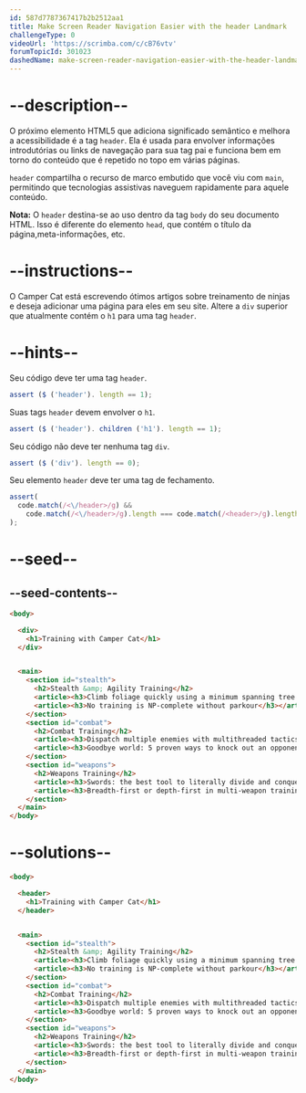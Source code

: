 ```yaml
---
id: 587d7787367417b2b2512aa1
title: Make Screen Reader Navigation Easier with the header Landmark
challengeType: 0
videoUrl: 'https://scrimba.com/c/cB76vtv'
forumTopicId: 301023
dashedName: make-screen-reader-navigation-easier-with-the-header-landmark
---
```


# --description--

O próximo elemento HTML5 que adiciona significado semântico e melhora a acessibilidade é a tag `header`. Ela é usada para envolver informações introdutórias ou links de navegação para sua tag pai e funciona bem em torno do conteúdo que é repetido no topo em várias páginas.

`header` compartilha o recurso de marco embutido que você viu com `main`, permitindo que tecnologias assistivas naveguem rapidamente para aquele conteúdo.

**Nota:** O `header` destina-se ao uso dentro da tag `body` do seu documento HTML. Isso é diferente do elemento `head`, que contém o título da página,meta-informações, etc.

# --instructions--

O Camper Cat está escrevendo ótimos artigos sobre treinamento de ninjas e deseja adicionar uma página para eles em seu site. Altere a `div` superior que atualmente contém o `h1` para uma tag `header`.

# --hints--

Seu código deve ter uma tag `header`.

```js
assert ($ ('header'). length == 1);
```

Suas tags `header` devem envolver o `h1`.

```js
assert ($ ('header'). children ('h1'). length == 1);
```

Seu código não deve ter nenhuma tag `div`.

```js
assert ($ ('div'). length == 0);
```

Seu elemento `header` deve ter uma tag de fechamento.

```js
assert(
  code.match(/<\/header>/g) &&
    code.match(/<\/header>/g).length === code.match(/<header>/g).length
);
```

# --seed--

## --seed-contents--

```html
<body>

  <div>
    <h1>Training with Camper Cat</h1>
  </div>


  <main>
    <section id="stealth">
      <h2>Stealth &amp; Agility Training</h2>
      <article><h3>Climb foliage quickly using a minimum spanning tree approach</h3></article>
      <article><h3>No training is NP-complete without parkour</h3></article>
    </section>
    <section id="combat">
      <h2>Combat Training</h2>
      <article><h3>Dispatch multiple enemies with multithreaded tactics</h3></article>
      <article><h3>Goodbye world: 5 proven ways to knock out an opponent</h3></article>
    </section>
    <section id="weapons">
      <h2>Weapons Training</h2>
      <article><h3>Swords: the best tool to literally divide and conquer</h3></article>
      <article><h3>Breadth-first or depth-first in multi-weapon training?</h3></article>
    </section>
  </main>
</body>
```

# --solutions--

```html
<body>

  <header>
    <h1>Training with Camper Cat</h1>
  </header>


  <main>
    <section id="stealth">
      <h2>Stealth &amp; Agility Training</h2>
      <article><h3>Climb foliage quickly using a minimum spanning tree approach</h3></article>
      <article><h3>No training is NP-complete without parkour</h3></article>
    </section>
    <section id="combat">
      <h2>Combat Training</h2>
      <article><h3>Dispatch multiple enemies with multithreaded tactics</h3></article>
      <article><h3>Goodbye world: 5 proven ways to knock out an opponent</h3></article>
    </section>
    <section id="weapons">
      <h2>Weapons Training</h2>
      <article><h3>Swords: the best tool to literally divide and conquer</h3></article>
      <article><h3>Breadth-first or depth-first in multi-weapon training?</h3></article>
    </section>
  </main>
</body>
```

